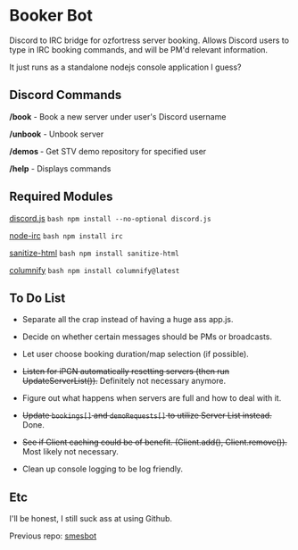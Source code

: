 ﻿# Booker Bot
Discord to IRC bridge for ozfortress server booking. Allows Discord users to type in IRC booking commands, and will be PM'd relevant information.

It just runs as a standalone nodejs console application I guess?

## Discord Commands
**/book** - Book a new server under user's Discord username

**/unbook** - Unbook server

**/demos <user>** - Get STV demo repository for specified user

**/help** - Displays commands

## Required Modules
[discord.js](https://github.com/hydrabolt/discord.js/)    ```bash npm install --no-optional discord.js```  

[node-irc](https://github.com/martynsmith/node-irc)     ```bash npm install irc```  

[sanitize-html](https://github.com/punkave/sanitize-html)     ```bash npm install sanitize-html```  

[columnify](https://github.com/timoxley/columnify)     ```bash npm install columnify@latest```  

## To Do List
- Separate all the crap instead of having a huge ass app.js.

- Decide on whether certain messages should be PMs or broadcasts.

- Let user choose booking duration/map selection (if possible).

- ~~Listen for iPGN automatically resetting servers (then run UpdateServerList()).~~  Definitely not necessary anymore.

- Figure out what happens when servers are full and how to deal with it.

- ~~Update ```bookings[]``` and ```demoRequests[]``` to utilize Server List instead.~~ Done.

- ~~See if Client caching could be of benefit. (Client.add(), Client.remove()).~~ Most likely not necessary.

- Clean up console logging to be log friendly.

## Etc
I'll be honest, I still suck ass at using Github.

Previous repo: [smesbot](https://github.com/bryjch/smesbot)